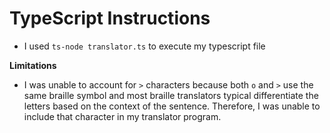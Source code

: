 # TypeScript Instructions
- I used `ts-node translator.ts` to execute my typescript file

**Limitations**
- I was unable to account for `>` characters because both `o` and `>` use the same braille symbol and most braille translators typical differentiate the letters based on the context of the sentence. Therefore, I was unable to include that character in my translator program.
